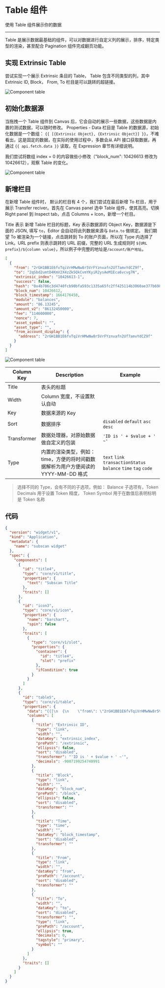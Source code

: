 # Table 组件

使用 Table 组件展示你的数据

---

Table 是展示数据最基础的组件，可以对数据进行自定义列的展示，排序，特定类型的渲染，甚至配合 Pagination 组件完成翻页功能。

## 实现 Extrinsic Table

尝试实现一个展示 Extrinsic 条目的 Table， Table 包含不同类型的列，其中 Extrinsic ID, Block， From, To 栏目是可以跳转的超链接。

![Component table](../assets/images/component-table.png)

## 初始化数据源

当拖拽一个 Table 组件到 Canvas 后，它会自动的展示一些数据，这些数据是内置的测试数据，可以随时修改。 Properties - Data 栏目是 Table 的数据源，初始化数据是一个数组： `{{ [{Extrinsic Object}, {Extrinsic Object}] }}`，不难看出，这是固定的数据，在实际的使用过程中，多数会从 API 接口获取数据，再通过 `{{ api.fetch.data }}` 读取，在 Expression 章节有详细说明。

我们尝试将数组 index = 0 的内容做些小修改（"block_num": 10426613 修改为 10426612），观察 Table 的变化。

![Component table](../assets/images/component-table-01.png)

## 新增栏目

在新增 Table 组件时， 默认的栏目有 4 个，我们尝试在最后新增 To 栏目，用于展示 Transfer reciver。首先在 Canvas panel 选中 Table 组件，使其高亮。切换 Right panel 到 Inspect tab，点击 Columns + Icon，新增一个栏目。

Title 表示 新增 Table 栏目的标题，Key 表示数据源的 Object Key，数据源是下面的 JSON, 填写 `to`，Editor 会自动将此列数据来源与 `Data.to` 做绑定。
我们期望 To 被渲染为一个链接，点击跳转到 To 的账户页面，所以在 Type 内选择了 Link。URL prefix 则表示跳转的 URL 前缀，完整的 URL 生成规则时 `${URL prefix}/${column value}`，所以例子中完整的地址是`/account/账户地址`。

``` json
[
  {
    "from": "2rGH1BB1E6fvTqiVrHMwNw8r5VrFYznvafn2Uf7amvYdCZ9f",
    "to": "2qSbd2umtD4KmV2X4zZk5QkCvmYKyiR2ysAeM1Eca6vcvg7N",
    "extrinsic_index": "10426613-1",
    "success": false,
    "hash": "0x4b786c3d4740fcb90bfa593c1335a65fc2ff425114b3060ae377b6981c50e3d8",
    "block_num": 10426612,
    "block_timestamp": 1664176458,
    "module": "balances",
    "amount": "86.13245",
    "amount_v2": "86132450000",
    "fee": "114600000",
    "nonce": 7,
    "asset_symbol": "",
    "asset_type": "",
    "from_account_display": {
      "address": "2rGH1BB1E6fvTqiVrHMwNw8r5VrFYznvafn2Uf7amvYdCZ9f"
    }
  }
]
```

![Component table](../assets/images/component-table-02.png)

| Column Key  | Description                                                                        | Example                                                         |
| ----------- | ---------------------------------------------------------------------------------- | --------------------------------------------------------------- |
| Title       | 表头的标题                                                                         |                                                                 |
| Width       | Column 宽度，不设置默认自动                                                        |                                                                 |
| Key         | 数据来源的 Key                                                                     |                                                                 |
| Sort        | 数据排序                                                                           | `disabled` `default` `asc` `desc`                               |
| Transformer | 数据处理器，对原始数据做自定义的包装                                               | `'ID is ' + $value + ' ~'`                                      |
| Type        | 内置的渲染类型，例如：time，方便的将时间戳数据解析为用户方便阅读的 YYYY-MM-DD 格式 | `text` `link` `transactionStatus` `balance` `time` `tag` `code` |

> 选择不同的 Type，会有不同的子选项，例如： Balance 子选项有，Token Decimals 用于设置 Token 精度， Token Symbol 用于在数值后表明标明是 Token 名称

## 代码

``` json
{
  "version": "widget/v1",
  "kind": "Application",
  "metadata": {
    "name": "subscan widget"
  },
  "spec": {
    "components": [
      {
        "id": "title4",
        "type": "core/v1/title",
        "properties": {
          "text": "Subscan Title"
        },
        "traits": []
      },
      {
        "id": "icon3",
        "type": "core/v1/icon",
        "properties": {
          "name": "barchart",
          "spin": false
        },
        "traits": [
          {
            "type": "core/v1/slot",
            "properties": {
              "container": {
                "id": "title4",
                "slot": "prefix"
              },
              "ifCondition": true
            }
          }
        ]
      },
      {
        "id": "table5",
        "type": "core/v1/table",
        "properties": {
          "data": "{{[\n  {\n    \"from\": \"2rGH1BB1E6fvTqiVrHMwNw8r5VrFYznvafn2Uf7amvYdCZ9f\",\n    \"to\": \"2qSbd2umtD4KmV2X4zZk5QkCvmYKyiR2ysAeM1Eca6vcvg7N\",\n    \"extrinsic_index\": \"10426613-1\",\n    \"success\": false,\n    \"hash\": \"0x4b786c3d4740fcb90bfa593c1335a65fc2ff425114b3060ae377b6981c50e3d8\",\n    \"block_num\": 10426612,\n    \"block_timestamp\": 1664176458,\n    \"module\": \"balances\",\n    \"amount\": \"86.13245\",\n    \"amount_v2\": \"86132450000\",\n    \"fee\": \"114600000\",\n    \"nonce\": 7,\n    \"asset_symbol\": \"\",\n    \"asset_type\": \"\",\n    \"from_account_display\": {\n      \"address\": \"2rGH1BB1E6fvTqiVrHMwNw8r5VrFYznvafn2Uf7amvYdCZ9f\"\n    },\n    \"to_account_display\": {\n      \"address\": \"2qSbd2umtD4KmV2X4zZk5QkCvmYKyiR2ysAeM1Eca6vcvg7N\",\n      \"display\": \"0x245b4775082c144c22a4874b0fba8c70c510c5ae\"\n    },\n    \"event_idx\": 1\n  },\n  {\n    \"from\": \"2rGH1BB1E6fvTqiVrHMwNw8r5VrFYznvafn2Uf7amvYdCZ9f\",\n    \"to\": \"2qSbd2umtD4KmV2X4zZk5QkCvmYKyiR2ysAeM1Eca6vcvg7N\",\n    \"extrinsic_index\": \"10426613-1\",\n    \"success\": false,\n    \"hash\": \"0x4b786c3d4740fcb90bfa593c1335a65fc2ff425114b3060ae377b6981c50e3d8\",\n    \"block_num\": 10426613,\n    \"block_timestamp\": 1664176458,\n    \"module\": \"balances\",\n    \"amount\": \"86.13245\",\n    \"amount_v2\": \"86132450000\",\n    \"fee\": \"114600000\",\n    \"nonce\": 7,\n    \"asset_symbol\": \"\",\n    \"asset_type\": \"\",\n    \"from_account_display\": {\n      \"address\": \"2rGH1BB1E6fvTqiVrHMwNw8r5VrFYznvafn2Uf7amvYdCZ9f\"\n    },\n    \"to_account_display\": {\n      \"address\": \"2qSbd2umtD4KmV2X4zZk5QkCvmYKyiR2ysAeM1Eca6vcvg7N\",\n      \"display\": \"0x245b4775082c144c22a4874b0fba8c70c510c5ae\"\n    },\n    \"event_idx\": 1\n  }\n]}}",
          "columns": [
            {
              "title": "Extrinsic ID",
              "type": "link",
              "width": "",
              "dataKey": "extrinsic_index",
              "prePath": "/extrinsic",
              "ellipsis": false,
              "sort": "disabled",
              "transformer": "'ID is ' + $value + ' ~'",
              "decimals": -9007199254740991
            },
            {
              "title": "Block",
              "type": "link",
              "width": "",
              "dataKey": "block_num",
              "prePath": "/block",
              "ellipsis": false,
              "sort": "disabled",
              "transformer": ""
            },
            {
              "title": "Time",
              "type": "time",
              "width": "",
              "dataKey": "block_timestamp",
              "sort": "disabled",
              "transformer": ""
            },
            {
              "title": "From",
              "type": "link",
              "width": "",
              "dataKey": "from",
              "prePath": "/account",
              "sort": "disabled",
              "transformer": ""
            },
            {
              "title": "To",
              "width": "",
              "dataKey": "to",
              "sort": "disabled",
              "transformer": "",
              "type": "link",
              "prePath": "/account",
              "ellipsis": true,
              "decimals": 0,
              "tagstyle": "primary",
              "symbol": ""
            }
          ]
        },
        "traits": []
      }
    ]
  }
}
```

